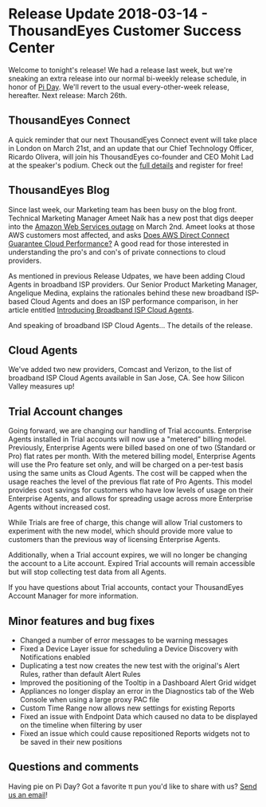 # Release Update 2018-03-14 - ThousandEyes Customer Success Center

Welcome to tonight's release! We had a release last week, but we're sneaking an extra release into our normal bi-weekly release schedule, in honor of  [Pi Day](https://en.wikipedia.org/wiki/Pi_Day). We'll revert to the usual every-other-week release, hereafter. Next release: March 26th.

## ThousandEyes Connect

A quick reminder that our next ThousandEyes Connect event will take place in London on March 21st, and an update that our Chief Technology Officer, Ricardo Olivera, will join his ThousandEyes co-founder and CEO Mohit Lad at the speaker's podium. Check out the [full details](https://www.thousandeyes.com/events/connect/london-2018) and register for free!

## ThousandEyes Blog

Since last week, our Marketing team has been busy on the blog front. Technical Marketing Manager Ameet Naik has a new post that digs deeper into the [Amazon Web Services outage](https://blog.thousandeyes.com/amazon-aws-outage-lesson-managing-cloud-first-risks/) on March 2nd. Ameet looks at those AWS customers most affected, and asks [Does AWS Direct Connect Guarantee Cloud Performance?](https://blog.thousandeyes.com/does-aws-direct-connect-guarantee-cloud-performance/) A good read for those interested in understanding the pro's and con's of private connections to cloud providers.

As mentioned in previous Release Udpates, we have been adding Cloud Agents in broadband ISP providers. Our Senior Product Marketing Manager, Angelique Medina, explains the rationales behind these new broadband ISP-based Cloud Agents and does an ISP performance comparison, in her article entitled [Introducing Broadband ISP Cloud Agents](https://blog.thousandeyes.com/introducing-broadband-isp-cloud-agents/).

And speaking of broadband ISP Cloud Agents... The details of the release.

## Cloud Agents

We've added two new providers, Comcast and Verizon, to the list of broadband ISP Cloud Agents available in San Jose, CA. See how Silicon Valley measures up!

## Trial Account changes

Going forward, we are changing our handling of Trial accounts. Enterprise Agents installed in Trial accounts will now use a "metered" billing model. Previously, Enterprise Agents were billed based on one of two \(Standard or Pro\) flat rates per month. With the metered billing model, Enterprise Agents will use the Pro feature set only, and will be charged on a per-test basis using the same units as Cloud Agents. The cost will be capped when the usage reaches the level of the previous flat rate of Pro Agents. This model provides cost savings for customers who have low levels of usage on their Enterprise Agents, and allows for spreading usage across more Enterprise Agents without increased cost.

While Trials are free of charge, this change will allow Trial customers to experiment with the new model, which should provide more value to customers than the previous way of licensing Enterprise Agents.

Additionally, when a Trial account expires, we will no longer be changing the account to a Lite account. Expired Trial accounts will remain accessible but will stop collecting test data from all Agents.

If you have questions about Trial accounts, contact your ThousandEyes Account Manager for more information.

## Minor features and bug fixes

* Changed a number of error messages to be warning messages
* Fixed a Device Layer issue for scheduling a Device Discovery with Notifications enabled
* Duplicating a test now creates the new test with the original's Alert Rules, rather than default Alert Rules
* Improved the positioning of the Tooltip in a Dashboard Alert Grid widget
* Appliances no longer display an error in the Diagnostics tab of the Web Console when using a large proxy PAC file
* Custom Time Range now allows new settings for existing Reports
* Fixed an issue with Endpoint Data which caused no data to be displayed on the timeline when filtering by user
* Fixed an issue which could cause repositioned Reports widgets not to be saved in their new positions

## Questions and comments

Having pie on Pi Day? Got a favorite π pun you'd like to share with us?  [Send us an email](mailto:support@thousandeyes.com?subject=2018-03-14+Release+Update)!

